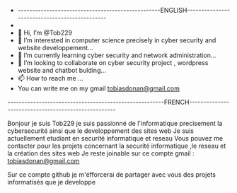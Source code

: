 - --------------------------------------------------ENGLISH----------------------------------------------
- 
- 👋 Hi, I’m @Tob229
- 👀 I’m interested in computer science precisely in cyber security and website developpement...
- 🌱 I’m currently learning cyber security and network administration...
- 💞️ I’m looking to collaborate on cyber security project , wordpress website and chatbot bulding...
- 📫 How to reach me ...
-   You can write me on my gmail  tobiasdonan@gmail.com 

<!---
Tob229/Tob229 is a ✨ special ✨ repository because its `README.md` (this file) appears on your GitHub profile.
You can click the Preview link to take a look at your changes.
--->

-------------------------------------------------------FRENCH----------------------------------------------------


Bonjour je suis Tob229
je suis passionné de l'informatique precisement la cybersecurité ainsi que le developpement des sites web
Je suis actuellement etudiant en securité informatique et reseau
Vous pouvez me contacter pour les projets concernant la securité informatique ,le reseau et la création des sites web
Je reste joinable sur ce compte gmail : tobiasdonan@gmail.com

Sur ce compte github je m'éfforcerai de partager avec vous des projets informatisés que je developpe
